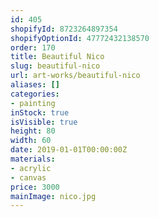```yaml
---
id: 405
shopifyId: 8723264897354
shopifyOptionId: 47772432138570
order: 170
title: Beautiful Nico
slug: beautiful-nico
url: art-works/beautiful-nico
aliases: []
categories:
- painting
inStock: true
isVisible: true
height: 80
width: 60
date: 2019-01-01T00:00:00Z
materials:
- acrylic
- canvas
price: 3000
mainImage: nico.jpg
---
```

